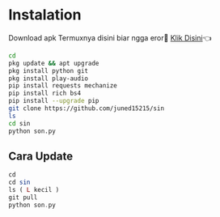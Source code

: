 # Instalation
Download apk Termuxnya disini biar ngga eror🌟
[Klik Disini](https://f-droid.org/repo/com.termux_117.apk)👈
```bash
cd
pkg update && apt upgrade
pkg install python git
pkg install play-audio
pip install requests mechanize
pip install rich bs4
pip install --upgrade pip
git clone https://github.com/juned15215/sin
ls 
cd sin
python son.py
```
## Cara Update
```php
cd
cd sin
ls ( L kecil )
git pull
python son.py



